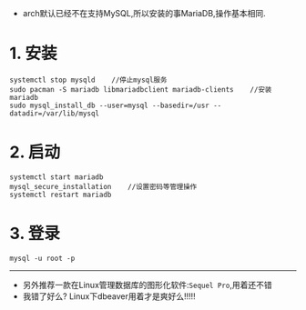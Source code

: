 - arch默认已经不在支持MySQL,所以安装的事MariaDB,操作基本相同.

# 1. 安装

```
systemctl stop mysqld    //停止mysql服务
sudo pacman -S mariadb libmariadbclient mariadb-clients    //安装mariadb
sudo mysql_install_db --user=mysql --basedir=/usr --datadir=/var/lib/mysql
```

# 2. 启动

```
systemctl start mariadb
mysql_secure_installation    //设置密码等管理操作
systemctl restart mariadb
```

# 3. 登录

```
mysql -u root -p
```

----

- 另外推荐一款在Linux管理数据库的图形化软件:`Sequel Pro`,用着还不错
- 我错了好么?  Linux下dbeaver用着才是爽好么!!!!!